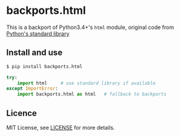 backports.html
==============


This is a backport of Python3.4+'s `html` module, original code from [Python's standard library][1]

[1]: https://github.com/python/cpython/blob/master/Lib/html/

Install and use
---------------

```bash
$ pip install backports.html
```
```python
try:
    import html     # use standard library if available
except ImportError:
    import backports.html as html   # fallback to backports
```

Licence
-------

MIT License, see [LICENSE](/LICENSE) for more details.
